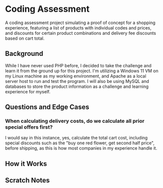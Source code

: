 # Coding Assessment
A coding assessment project simulating a proof of concept for a shopping experience, featuring a list of products with individual codes and prices, and discounts for certain product combinations and delivery fee discounts based on cart total.

## Background
While I have never used PHP before, I decided to take the challenge and learn it from the ground up for this project. I'm utilizing a Windows 11 VM on my Linux machine as my working environment, and Apache as a local server host to run and test the program. I will also be using MySQL and databases to store the product information as a challenge and learning experience for myself.

## Questions and Edge Cases

### When calculating delivery costs, do we calculate all prior special offers first?
I would say in this instance, yes, calculate the total cart cost, including special discounts such as the "buy one red flower, get second half price", before shipping, as this is how most companies in my experience handle it.

## How it Works

## Scratch Notes

